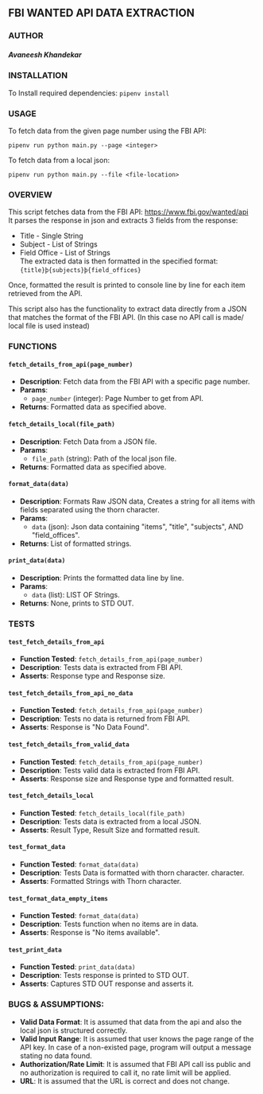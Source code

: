 ## FBI WANTED API DATA EXTRACTION

### AUTHOR
##### Avaneesh Khandekar

### INSTALLATION

To Install required dependencies: `pipenv install`

### USAGE

To fetch data from the given page number using the FBI API:

`pipenv run python main.py --page <integer>`

To fetch data from a local json:

`pipenv run python main.py --file <file-location>`

### OVERVIEW

This script fetches data from the FBI API:  https://www.fbi.gov/wanted/api \
It parses the response in json and extracts 3 fields from the response:

- Title - Single String
- Subject - List of Strings
- Field Office - List of Strings\
  The extracted data is then formatted in the specified format:\
  `{title}þ{subjects}þ{field_offices}`

Once, formatted the result is printed to console line by line for each item retrieved from the API.

This script also has the functionality to extract data directly from a JSON that matches the format of the FBI API. (In
this case no API call is made/ local file is used instead)

### FUNCTIONS

#### `fetch_details_from_api(page_number)`

- **Description**: Fetch data from the FBI API with a specific page number.
- **Params**:
    - `page_number` (integer): Page Number to get from API.
- **Returns**: Formatted data as specified above.

#### `fetch_details_local(file_path)`

- **Description**: Fetch Data from a JSON file.
- **Params**:
    - `file_path` (string): Path of the local json file.
- **Returns**: Formatted data as specified above.

#### `format_data(data)`

- **Description**: Formats Raw JSON data, Creates a string for all items with fields separated using the thorn
  character.
- **Params**:
    - `data` (json): Json data containing "items", "title", "subjects", AND "field_offices".
- **Returns**: List of formatted strings.

#### `print_data(data)`

- **Description**: Prints the formatted data line by line.
- **Params**:
    - `data` (list): LIST OF Strings.
- **Returns**: None, prints to STD OUT.

### TESTS

#### `test_fetch_details_from_api`

- **Function Tested**: `fetch_details_from_api(page_number)`
- **Description**: Tests data is extracted from FBI API.
- **Asserts**: Response type and Response size.

#### `test_fetch_details_from_api_no_data`

- **Function Tested**: `fetch_details_from_api(page_number)`
- **Description**: Tests no data is returned from FBI API.
- **Asserts**: Response is "No Data Found".

#### `test_fetch_details_from_valid_data`

- **Function Tested**: `fetch_details_from_api(page_number)`
- **Description**: Tests valid data is extracted from FBI API.
- **Asserts**: Response size and Response type and formatted result.

#### `test_fetch_details_local`

- **Function Tested**: `fetch_details_local(file_path)`
- **Description**: Tests data is extracted from a local JSON.
- **Asserts**: Result Type, Result Size and formatted result.

#### `test_format_data`

- **Function Tested**: `format_data(data)`
- **Description**: Tests Data is formatted with thorn character.
  character.
- **Asserts**: Formatted Strings with Thorn character.

#### `test_format_data_empty_items`

- **Function Tested**: `format_data(data)`
- **Description**: Tests function when no items are in data.
- **Asserts**: Response is "No items available".

#### `test_print_data`

- **Function Tested**: `print_data(data)`
- **Description**: Tests response is printed to STD OUT.
- **Asserts**: Captures STD OUT response and asserts it.

### BUGS & ASSUMPTIONS:

- **Valid Data Format**: It is assumed that data from the api and also the local json is structured correctly.
- **Valid Input Range**: It is assumed that user knows the page range of the API key. In case of a non-existed page,
  program will output a message stating no data found.
- **Authorization/Rate Limit**: It is assumed that FBI API call iss public and no authorization is required to call it,
  no rate limit will be applied.
- **URL**: It is assumed that the URL is correct and does not change.
